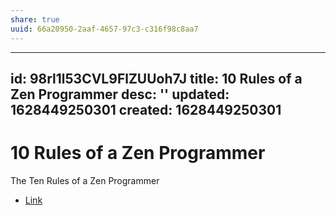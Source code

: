 ```yaml
---
share: true
uuid: 66a20950-2aaf-4657-97c3-c316f98c8aa7
---
```

---
id: 98rl1l53CVL9FlZUUoh7J
title: 10 Rules of a Zen Programmer
desc: ''
updated: 1628449250301
created: 1628449250301
---
# 10 Rules of a Zen Programmer
The Ten Rules of a Zen Programmer

*   [Link](https://www.zenprogrammer.org/en/10-rules-of-a-zen-programmer.html)
